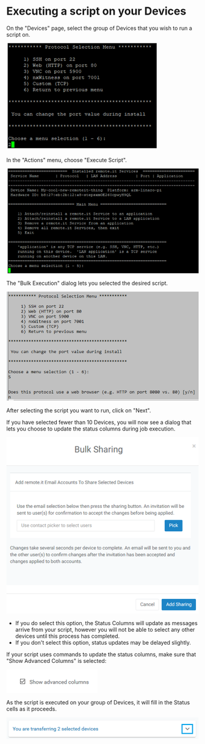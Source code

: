 # Executing a script on your Devices

On the "Devices" page, select the group of Devices that you wish to run a script on.

![](../../.gitbook/assets/image%20%28257%29.png)

In the "Actions" menu, choose "Execute Script".  

![](../../.gitbook/assets/image%20%28354%29.png)

The "Bulk Execution" dialog lets you selected the desired script.  

![](../../.gitbook/assets/image%20%28272%29.png)

After selecting the script you want to run, click on "Next".

If you have selected fewer than 10 Devices, you will now see a dialog that lets you choose to update the status columns during job execution.  

![](../../.gitbook/assets/image%20%28253%29.png)

* If you do select this option, the Status Columns will update as messages arrive from your script, however you will not be able to select any other devices until this process has completed.
* If you don't select this option, status updates may be delayed slightly.

If your script uses commands to update the status columns,  make sure that "Show Advanced Columns" is selected:

![](../../.gitbook/assets/image%20%282%29.png)

As the script is executed on your group of Devices, it will fill in the Status cells as it proceeds.

![](../../.gitbook/assets/image%20%28156%29.png)

